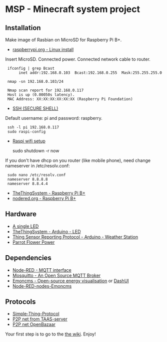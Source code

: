 # MSP - Minecraft system project 

## Installation

Make image of Rasbian on MicroSD for Raspberry Pi B+.

* [raspberrypi.org - Linux install](http://www.raspberrypi.org/documentation/installation/installing-images/linux.md)

Insert MicroSD. Connected power. Connected network cable to router.

     ifconfig | grep Bcast
          inet addr:192.168.0.103  Bcast:192.168.0.255  Mask:255.255.255.0

     nmap -sn 192.168.0.103/24
 
     Nmap scan report for 192.168.0.117
     Host is up (0.00050s latency).
     MAC Address: XX:XX:XX:XX:XX:XX (Raspberry Pi Foundation)

* [SSH (SECURE SHELL)](http://www.raspberrypi.org/documentation/remote-access/ssh/)

Default  username: pi and password: raspberry.

     ssh -l pi 192.168.0.117
     sudo raspi-config
     
* [Raspi wifi setup](http://www.raspberrypi.org/forums/viewtopic.php?t=26795)

     sudo shutdown -r now
     
If you don't have dhcp on you router (like mobile phone), need change nameserver in /etc/resolv.conf:

     sudo nano /etc/resolv.conf
     nameserver 8.8.8.8
     nameserver 8.8.4.4

* [TheThingSystem - Raspberry Pi B+](https://github.com/TheThingSystem/steward/wiki/Bootstrapping-the-Raspberry-Pi)
* [nodered.org - Raspberry Pi B+](http://nodered.org/docs/hardware/raspberrypi.html)

## Hardware

* [A single LED](https://projects.drogon.net/raspberry-pi/gpio-examples/tux-crossing/gpio-examples-1-a-single-led/)
* [TheThingSystem - Arduino - LED](https://github.com/TheThingSystem/steward/wiki/Clients)
* [Thing Sensor Reporting Protocol - Arduino - Weather Station](https://github.com/TheThingSystem/steward/wiki/Thing-Sensor-Reporting-Protocol)
* [Parrot Flower Power](http://www.parrot.com/de/produkte/flower-power/)

## Dependencies

* [Node-RED - MQTT interface](https://github.com/node-red/node-red)
* [Mosquitto - An Open Source MQTT Broker](http://mosquitto.org/) 
* [Emoncms - Open-source energy visualisation](http://emoncms.org/)
or [DashUI](https://github.com/hobbyquaker/DashUI)
* [Node-RED-nodes-Emoncms](https://github.com/node-red/node-red-nodes/tree/master/io/emoncms)

## Protocols

* [Simple-Thing-Protocol](https://github.com/TheThingSystem/steward/wiki/Simple-Thing-Protocol)
* [P2P net from TAAS-server](https://github.com/TheThingsystem/TAAS-server)
* [P2P net OpenBazaar](https://github.com/OpenBazaar/OpenBazaar)

Your first step is to go to the [the wiki](https://github.com/Ignat99/msp/wiki). Enjoy!
